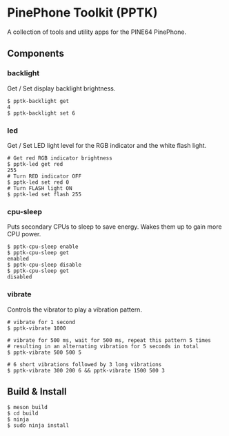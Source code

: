 # PinePhone Toolkit (PPTK)
A collection of tools and utility apps for the PINE64 PinePhone.

## Components
### backlight
Get / Set display backlight brightness.

```
$ pptk-backlight get
4
$ pptk-backlight set 6
```

### led
Get / Set LED light level for the RGB indicator and the white flash light.

```
# Get red RGB indicator brightness
$ pptk-led get red
255
# Turn RED indicator OFF
$ pptk-led set red 0
# Turn FLASH light ON
$ pptk-led set flash 255
```

### cpu-sleep
Puts secondary CPUs to sleep to save energy. Wakes them up to gain more CPU power.
```
$ pptk-cpu-sleep enable
$ pptk-cpu-sleep get
enabled
$ pptk-cpu-sleep disable
$ pptk-cpu-sleep get
disabled
```

### vibrate
Controls the vibrator to play a vibration pattern.
```
# vibrate for 1 second
$ pptk-vibrate 1000

# vibrate for 500 ms, wait for 500 ms, repeat this pattern 5 times
# resulting in an alternating vibration for 5 seconds in total
$ pptk-vibrate 500 500 5

# 6 short vibrations followed by 3 long vibrations
$ pptk-vibrate 300 200 6 && pptk-vibrate 1500 500 3
```

## Build & Install
```
$ meson build
$ cd build
$ ninja
$ sudo ninja install
```
